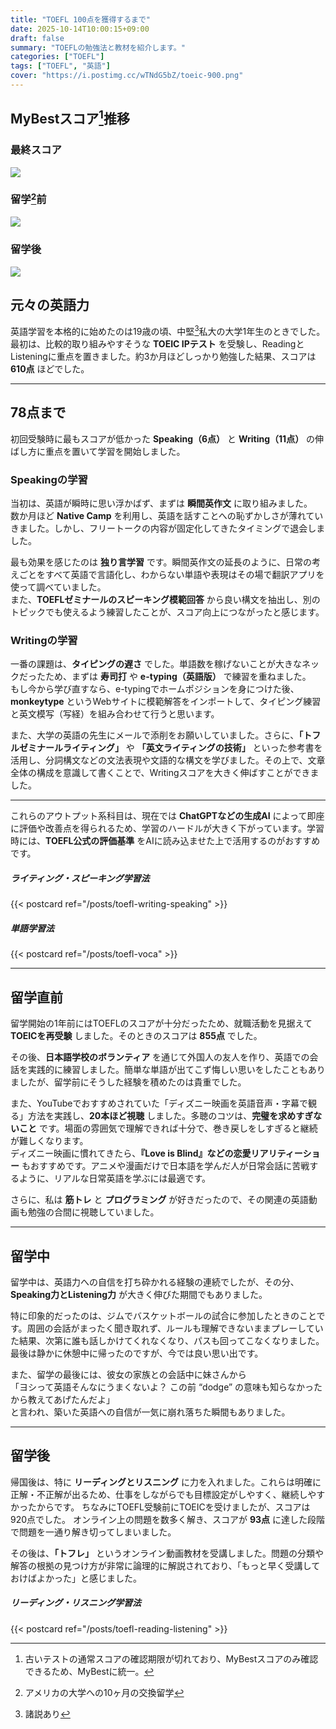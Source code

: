```yaml
---
title: "TOEFL 100点を獲得するまで"
date: 2025-10-14T10:00:15+09:00
draft: false
summary: "TOEFLの勉強法と教材を紹介します。"
categories: ["TOEFL"]
tags: ["TOEFL", "英語"]
cover: "https://i.postimg.cc/wTNdG5bZ/toeic-900.png"
---
```


## MyBestスコア[^1]推移
[^1]: 古いテストの通常スコアの確認期限が切れており、MyBestスコアのみ確認できるため、MyBestに統一。 

### 最終スコア
![](https://i.postimg.cc/J0WzYPc7/toefl-score.jpg)

### 留学[^2]前
[^2]: アメリカの大学への10ヶ月の交換留学

![](https://i.postimg.cc/HLWMhFQ2/toefl-score-before.png)

### 留学後

![](https://i.postimg.cc/28qZp4LN/toefl-score-after.png)

## 元々の英語力

英語学習を本格的に始めたのは19歳の頃、中堅[^3]私大の大学1年生のときでした。最初は、比較的取り組みやすそうな **TOEIC IPテスト** を受験し、ReadingとListeningに重点を置きました。約3か月ほどしっかり勉強した結果、スコアは **610点** ほどでした。

[^3]: 諸説あり
---

## 78点まで

初回受験時に最もスコアが低かった **Speaking（6点）** と **Writing（11点）** の伸ばし方に重点を置いて学習を開始しました。

### Speakingの学習

当初は、英語が瞬時に思い浮かばず、まずは **瞬間英作文** に取り組みました。  
数か月ほど **Native Camp** を利用し、英語を話すことへの恥ずかしさが薄れていきました。しかし、フリートークの内容が固定化してきたタイミングで退会しました。

最も効果を感じたのは **独り言学習** です。瞬間英作文の延長のように、日常の考えごとをすべて英語で言語化し、わからない単語や表現はその場で翻訳アプリを使って調べていました。  
また、**TOEFLゼミナールのスピーキング模範回答** から良い構文を抽出し、別のトピックでも使えるよう練習したことが、スコア向上につながったと感じます。

### Writingの学習

一番の課題は、**タイピングの遅さ** でした。単語数を稼げないことが大きなネックだったため、まずは **寿司打** や **e-typing（英語版）** で練習を重ねました。  
もし今から学び直すなら、e-typingでホームポジションを身につけた後、**monkeytype** というWebサイトに模範解答をインポートして、タイピング練習と英文模写（写経）を組み合わせて行うと思います。

また、大学の英語の先生にメールで添削をお願いしていました。さらに、**「トフルゼミナールライティング」** や **「英文ライティングの技術」** といった参考書を活用し、分詞構文などの文法表現や文語的な構文を学びました。その上で、文章全体の構成を意識して書くことで、Writingスコアを大きく伸ばすことができました。

---

これらのアウトプット系科目は、現在では **ChatGPTなどの生成AI** によって即座に評価や改善点を得られるため、学習のハードルが大きく下がっています。学習時には、**TOEFL公式の評価基準** をAIに読み込ませた上で活用するのがおすすめです。

##### ライティング・スピーキング学習法 
{{< postcard ref="/posts/toefl-writing-speaking" >}}

##### 単語学習法
{{< postcard ref="/posts/toefl-voca" >}}

---

## 留学直前

留学開始の1年前にはTOEFLのスコアが十分だったため、就職活動を見据えて **TOEICを再受験** しました。そのときのスコアは **855点** でした。

その後、**日本語学校のボランティア** を通じて外国人の友人を作り、英語での会話を実践的に練習しました。簡単な単語が出てこず悔しい思いをしたこともありましたが、留学前にそうした経験を積めたのは貴重でした。

また、YouTubeでおすすめされていた「ディズニー映画を英語音声・字幕で観る」方法を実践し、**20本ほど視聴** しました。多聴のコツは、**完璧を求めすぎないこと** です。場面の雰囲気で理解できれば十分で、巻き戻しをしすぎると継続が難しくなります。  
ディズニー映画に慣れてきたら、**『Love is Blind』などの恋愛リアリティーショー** もおすすめです。アニメや漫画だけで日本語を学んだ人が日常会話に苦戦するように、リアルな日常英語を学ぶには最適です。

さらに、私は **筋トレ** と **プログラミング** が好きだったので、その関連の英語動画も勉強の合間に視聴していました。

---

## 留学中

留学中は、英語力への自信を打ち砕かれる経験の連続でしたが、その分、**Speaking力とListening力** が大きく伸びた期間でもありました。

特に印象的だったのは、ジムでバスケットボールの試合に参加したときのことです。周囲の会話がまったく聞き取れず、ルールも理解できないままプレーしていた結果、次第に誰も話しかけてくれなくなり、パスも回ってこなくなりました。最後は静かに休憩中に帰ったのですが、今では良い思い出です。

また、留学の最後には、彼女の家族との会話中に妹さんから  
「ヨシって英語そんなにうまくないよ？ この前 “dodge” の意味も知らなかったから教えてあげたんだよ」  
と言われ、築いた英語への自信が一気に崩れ落ちた瞬間もありました。

---

## 留学後

帰国後は、特に **リーディングとリスニング** に力を入れました。これらは明確に正解・不正解が出るため、仕事をしながらでも目標設定がしやすく、継続しやすかったからです。  ちなみにTOEFL受験前にTOEICを受けましたが、スコアは920点でした。
オンライン上の問題を数多く解き、スコアが **93点** に達した段階で問題を一通り解き切ってしまいました。

その後は、**「トフレ」** というオンライン動画教材を受講しました。問題の分類や解答の根拠の見つけ方が非常に論理的に解説されており、「もっと早く受講しておけばよかった」と感じました。

##### リーディング・リスニング学習法 
{{< postcard ref="/posts/toefl-reading-listening" >}}





